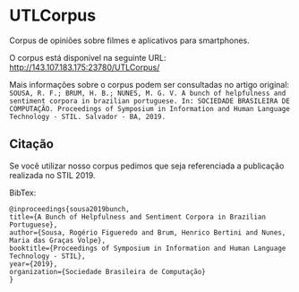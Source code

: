 # UTLCorpus

Corpus de opiniões sobre filmes e aplicativos para smartphones.

O corpus está disponível na seguinte URL: http://143.107.183.175:23780/UTLCorpus/

Mais informações sobre o corpus podem ser consultadas no artigo original: ``SOUSA, R. F.; BRUM, H. B.; NUNES, M. G. V. A bunch of helpfulness and sentiment corpora
in brazilian portuguese. In: SOCIEDADE BRASILEIRA DE COMPUTAÇÃO. Proceedings of Symposium in Information and Human Language Technology - STIL. Salvador - BA, 2019.``

## Citação

Se você utilizar nosso corpus pedimos que seja referenciada a publicação realizada no STIL 2019. 

BibTex:

    @inproceedings{sousa2019bunch,
    title={A Bunch of Helpfulness and Sentiment Corpora in Brazilian Portuguese},
    author={Sousa, Rogério Figueredo and Brum, Henrico Bertini and Nunes, Maria das Graças Volpe},
    booktitle={Proceedings of Symposium in Information and Human Language Technology - STIL},
    year={2019},
    organization={Sociedade Brasileira de Computação}
    }